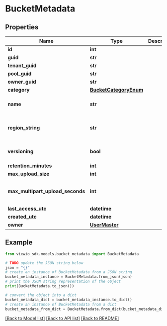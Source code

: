 # BucketMetadata


## Properties

Name | Type | Description | Notes
------------ | ------------- | ------------- | -------------
**id** | **int** |  | [optional]
**guid** | **str** |  | [optional]
**tenant_guid** | **str** |  | [optional]
**pool_guid** | **str** |  | [optional]
**owner_guid** | **str** |  | [optional]
**category** | [**BucketCategoryEnum**](BucketCategoryEnum.md) |  | [optional]
**name** | **str** |  | [optional] [default to '']
**region_string** | **str** |  | [optional] [default to 'us-west-1']
**versioning** | **bool** |  | [optional] [default to True]
**retention_minutes** | **int** |  | [optional]
**max_upload_size** | **int** |  | [optional]
**max_multipart_upload_seconds** | **int** |  | [optional] [default to 604800]
**last_access_utc** | **datetime** |  | [optional]
**created_utc** | **datetime** |  | [optional]
**owner** | [**UserMaster**](UserMaster.md) |  | [optional]

## Example

```python
from viewio_sdk.models.bucket_metadata import BucketMetadata

# TODO update the JSON string below
json = "{}"
# create an instance of BucketMetadata from a JSON string
bucket_metadata_instance = BucketMetadata.from_json(json)
# print the JSON string representation of the object
print(BucketMetadata.to_json())

# convert the object into a dict
bucket_metadata_dict = bucket_metadata_instance.to_dict()
# create an instance of BucketMetadata from a dict
bucket_metadata_from_dict = BucketMetadata.from_dict(bucket_metadata_dict)
```
[[Back to Model list]](../README.md#documentation-for-models) [[Back to API list]](../README.md#documentation-for-api-endpoints) [[Back to README]](../README.md)
